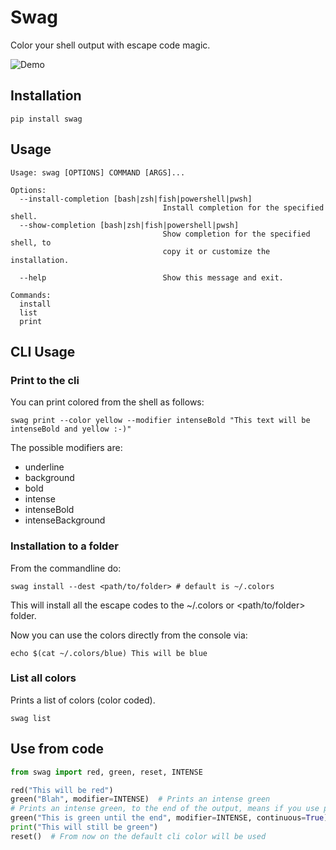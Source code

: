# Swag

Color your shell output with escape code magic.

![Demo](https://media.giphy.com/media/l0O5ASEoXnoaMd3S8/source.gif)

## Installation

`pip install swag`

## Usage

```
Usage: swag [OPTIONS] COMMAND [ARGS]...

Options:
  --install-completion [bash|zsh|fish|powershell|pwsh]
                                  Install completion for the specified shell.
  --show-completion [bash|zsh|fish|powershell|pwsh]
                                  Show completion for the specified shell, to
                                  copy it or customize the installation.

  --help                          Show this message and exit.

Commands:
  install
  list
  print
```

## CLI Usage

### Print to the cli

You can print colored from the shell as follows:

```shell
swag print --color yellow --modifier intenseBold "This text will be intenseBold and yellow :-)"
```

The possible modifiers are:

* underline
* background
* bold
* intense
* intenseBold
* intenseBackground

### Installation to a folder

From the commandline do:

```shell
swag install --dest <path/to/folder> # default is ~/.colors
```

This will install all the escape codes to the ~/.colors or <path/to/folder> folder.

Now you can use the colors directly from the console via:

`echo $(cat ~/.colors/blue) This will be blue`

### List all colors

Prints a list of colors (color coded).

```shell
swag list
```

## Use from code

```python
from swag import red, green, reset, INTENSE

red("This will be red")
green("Blah", modifier=INTENSE)  # Prints an intense green
# Prints an intense green, to the end of the output, means if you use print after it will be green too:
green("This is green until the end", modifier=INTENSE, continuous=True)
print("This will still be green")
reset()  # From now on the default cli color will be used
```
